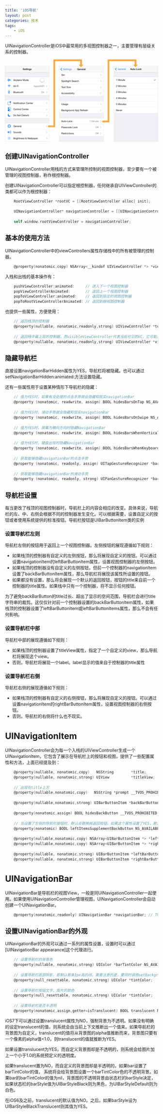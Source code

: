 ```yaml
---
title: 'iOS导航'
layout: post
categories: 技术
tags:
    - iOS
---
```


UINavigationController是iOS中最常用的多视图控制器之一，主要管理有层级关系的控制器。

![](../img/2016-08-10/navigation_interface_2x.png)

## 创建UINavigationController

UINavigationController用栈的方式来管理所控制的视图控制器，至少要有一个被管理的视图控制器，称作根控制器。

创建UINavigationController可以指定根控制器，任何继承自UIViewController的类都可以作为根控制器：

```objectivec
    RootViewController *rootVC = [[RootViewController alloc] init];

    UINavigationController* navigationController = [[UINavigationController alloc] initWithRootViewController:rootVC];

    self.window.rootViewController = navigationController;
```

## 基本的使用方法 

UINavigationController中的viewControllers属性存储栈中的所有被管理的控制器。

```objectivec
    @property(nonatomic,copy) NSArray<__kindof UIViewController *> *viewControllers;
```

入栈和出栈的基本操作有：

```objectivec
    pushViewController:animated:     // 进入下一个视图控制器
    popViewControllerAnimated:       // 返回上一个视图控制器
    popToViewController:animated:    // 返回到指定的视图控制器
    popToRootViewControllerAnimated: // 返回到根视图控制器
```

也提供一些属性，方便使用：

```objectivec
    // 返回栈顶的控制器
    @property(nullable, nonatomic,readonly,strong) UIViewController *topViewController;

    // 返回栈中最上层的控制器，而visibleViewController代表当前可见的VC，它可能是topViewController，也可能是当前topViewController present出来的VC。因此UINavigationController的这两个属性通常情况下是一样，但也有可能不同。
    @property(nullable, nonatomic,readonly,strong) UIViewController *visibleViewController;
```

## 隐藏导航栏 

直接设置navigationBarHidden属性为YES，导航栏将被隐藏。也可以通过setNavigationBarHidden:animated:方法设置隐藏。

还有一些属性用于设置某种情形下导航栏的隐藏：

```objectivec
    // 值为YES时，如果有没处理的点击手势就会隐藏和现实navigationBar
    @property (nonatomic, readwrite, assign) BOOL hidesBarsOnTap NS_AVAILABLE_IOS(8_0) __TVOS_PROHIBITED;

    // 值为YES时，滑动手势就会隐藏和现实navigationBar
    @property (nonatomic, readwrite, assign) BOOL hidesBarsOnSwipe NS_AVAILABLE_IOS(8_0) __TVOS_PROHIBITED;

    // 值为YES时，屏幕为横向方向时隐藏NavigationBar
    @property (nonatomic, readwrite, assign) BOOL hidesBarsWhenVerticallyCompact NS_AVAILABLE_IOS(8_0) __TVOS_PROHIBITED;

    // 值为YES时，键盘出现时隐藏NavigationBar 
    @property (nonatomic, readwrite, assign) BOOL hidesBarsWhenKeyboardAppears NS_AVAILABLE_IOS(8_0) __TVOS_PROHIBITED;

    // 获取能够隐藏navigationBar的点击手势 
    @property (nonatomic, readonly, assign) UITapGestureRecognizer *barHideOnTapGestureRecognizer NS_AVAILABLE_IOS(8_0) __TVOS_PROHIBITED;

    // 获取能够隐藏navigationBar的滑动手势
    @property (nonatomic, readonly, strong) UIPanGestureRecognizer *barHideOnSwipeGestureRecognizer NS_AVAILABLE_IOS(8_0) __TVOS_PROHIBITED;
```

## 导航栏设置 

每当更改了栈顶的视图控制器时，导航栏上的内容会相应的改变。具体来说，导航栏的左、中、右侧会根据不同的控制器发生变化。可以根据需要，设置自定义的按钮或者使用系统提供的标准按钮。导航栏按钮是UIBarButtonItem类的实例

### 设置导航栏左则 

导航栏左侧的按钮用于返回上一个视图控制器。左侧按钮的展现遵循如下规则：

- 如果栈顶的控制器有自定义的左侧按钮，那么将展现自定义的按钮。可以通过设置navigationItem的leftBarButtonItem属性，设置视图控制器的左侧按钮。
- 如果栈顶的控制器没有自定义的左侧按钮，但前一个控制器的navigationItem设置了backBarButtonItem属性，那么导航栏将展现该属性所设置的按钮。
- 如果都没有设置，那么将会展现一个默认的返回按钮，按钮的title来自前一个控制器的title属性。如果栈中只有一个控制器，将不显示任何按钮。

为了避免backBarButton的title过长、超出了显示的空间范围，导航栏会进行title字符串的裁剪。这仅仅针对前一个控制器设置的backBarButtonItem属性，如果栈顶的控制器设置了leftBarButtonItem或leftBarButtonItems属性，那么不会有任何影响。

### 设置导航栏中部 

导航栏中部的展现遵循如下规则：

- 如果栈顶的控制器设置了titleView属性，指定了一个自定义的view，那么导航栏将展现这个view。
- 否则，导航栏将展现一个label。label显示的值来自于控制器的title属性

### 设置导航栏右侧 

导航栏右侧的展现遵循如下规则：

- 如果栈顶的控制器有自定义的右侧按钮，那么将展现自定义的按钮。可以通过设置navigationItem的rightBarButtonItem属性，设置视图控制器的右侧按钮。
- 否则，导航栏的右侧将什么也不现实。

# UINavigationItem

UINavigationController会为每一个入栈的UIViewController生成一个UINavigationItem，它包含了展示在导航栏上的按钮和视图，提供了一些配置属性和方法，上面已经提及到：

```objectivec
    @property(nullable, nonatomic,copy)   NSString        *title; 
    @property(nullable, nonatomic,strong) UIView          *titleView;

    // 出现在title上方
    @property(nullable,nonatomic,copy)   NSString *prompt __TVOS_PROHIBITED;

    @property(nullable,nonatomic,strong) UIBarButtonItem *backBarButtonItem __TVOS_PROHIBITED;

    @property(nonatomic,assign) BOOL hidesBackButton __TVOS_PROHIBITED;

    // 当设置了左侧的导航栏按钮时，默认会替换掉返回按钮。如果这个属性设置了YES，那么将不会替换，自定义的左侧导航按钮将添加在返回按钮之后。默认为NO。
    @property(nonatomic) BOOL leftItemsSupplementBackButton NS_AVAILABLE_IOS(5_0) __TVOS_PROHIBITED;

    @property(nullable,nonatomic,copy) NSArray<UIBarButtonItem *> *leftBarButtonItems NS_AVAILABLE_IOS(5_0);
    @property(nullable,nonatomic,copy) NSArray<UIBarButtonItem *> *rightBarButtonItems NS_AVAILABLE_IOS(5_0);

    @property(nullable, nonatomic,strong) UIBarButtonItem *leftBarButtonItem;
    @property(nullable, nonatomic,strong) UIBarButtonItem *rightBarButtonItem;
```



# UINavigationBar

UINavigationBar是导航栏的视图View，一般是同UINavigationController一起使用。如果使用UINavigationController管理视图，UINavigationController会自动创建一个UINavigationBar。

```objectivec
    @property(nonatomic,readonly) UINavigationBar *navigationBar; // The navigation bar managed by the controller. Pushing, popping or setting navigation items on a managed navigation bar is not supported.
```

## 设置UINavigationBar的外观

UINavigationBar的外观可以通过一系列的属性设置，设置时可以通过[UINavigationBar appearance]这个代理进行。

```objectivec
    // 设置导航栏的背景色
    @property(nullable, nonatomic,strong) UIColor *barTintColor NS_AVAILABLE_IOS(7_0) UI_APPEARANCE_SELECTOR;

    // 设置导航栏底部阴影，即默认那条1px高的线。需要注意的是，要同时调用setBackgroundImage:forBarMetrics:方法设置背景才会生效
    @property(null_resettable, nonatomic,strong) UIColor *tintColor;

    // 设置导航栏按钮文字、图片的颜色
    @property(null_resettable, nonatomic,strong) UIColor *tintColor;

    // 设置导航栏是否半透明
    @property(nonatomic,assign,getter=isTranslucent) BOOL translucent NS_AVAILABLE_IOS(3_0) UI_APPEARANCE_SELECTOR;
```

iOS7下可以通过设置translucent属性为NO，强制背景为不透明。如果没有明确的设定translucent的值，则系统会由当前上下文推断出一个值来。如果导航栏的背景图为自定义，translucent的值将从背景图的alpha值推断而来，背景图只要有一个像素的alpha值<1.0，则translucent的值就推断为YES。

如果设置translucent为YES，而自定义背景图却是不透明的，则系统会给图片加上一个小于1.0的系统预定义的透明度。

如果translucent置为NO，而自定义的背景图却是半透明的，如果bar设置了barTintColor的值， 系统将会给背景图设置一个barTintColor色的不透明背景。如果bar的barTintColor的值为nil，背景图的不透明背景由状态栏的barStyle决定，如果状态栏的barStyle值为UIBarStyleBlack则为黑色，为UIBarStyleDefault则为白色。

在iOS6及之前，translucent的默认值为NO。之后，如果barStyle设为UIBarStyleBlackTranslucent则其值为YES。







